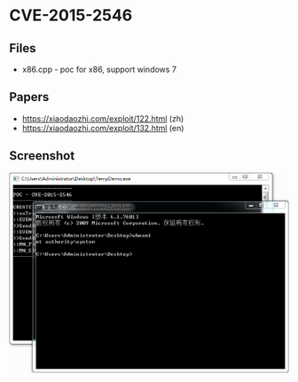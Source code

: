 # CVE-2015-2546

## Files

* x86.cpp - poc for x86, support windows 7

## Papers

* https://xiaodaozhi.com/exploit/122.html (zh)
* https://xiaodaozhi.com/exploit/132.html (en)

## Screenshot

![screenshot](./screenshot.png)

